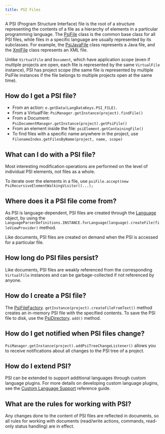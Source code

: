 ```yaml
---
title: PSI Files
---
```


A PSI (Program Structure Interface) file is the root of a structure representing the contents of a file as a hierarchy of elements in a particular programming language.
The
[PsiFile](https://upsource.jetbrains.com/idea-community/file/1731d054af4ca27aa827c03929e27eeb0e6a8366/platform/core-api/src/com/intellij/psi/PsiFile.java)
class is the common base class for all PSI files, while files in a specific language are usually represented by its subclasses.
For example, the
[PsiJavaFile](https://upsource.jetbrains.com/idea-community/file/1731d054af4ca27aa827c03929e27eeb0e6a8366/java/java-psi-api/src/com/intellij/psi/PsiJavaFile.java)
class represents a Java file, and the
[XmlFile](https://upsource.jetbrains.com/idea-community/file/1731d054af4ca27aa827c03929e27eeb0e6a8366/xml/xml-psi-api/src/com/intellij/psi/xml/XmlFile.java)
class represents an XML file.

Unlike `VirtualFile` and `Document`, which have application scope (even if multiple projects are open, each file is represented by the same `VirtualFile` instance), PSI has project scope (the same file is represented by multiple PsiFile instances if the file belongs to multiple projects open at the same time).

## How do I get a PSI file?

*  From an action: `e.getData(LangDataKeys.PSI_FILE)`.
*  From a VirtualFile: `PsiManager.getInstance(project).findFile()`
*  From a Document: `PsiDocumentManager.getInstance(project).getPsiFile()`
*  From an element inside the file: `psiElement.getContainingFile()`
*  To find files with a specific name anywhere in the project, use `FilenameIndex.getFilesByName(project, name, scope)`

## What can I do with a PSI file?

Most interesting modification operations are performed on the level of individual PSI elements, not files as a whole.

To iterate over the elements in a file, use `psiFile.accept(new PsiRecursiveElementWalkingVisitor()...);`

## Where does it a PSI file come from?

As  PSI is language-dependent, PSI files are created through the 
[Language](https://upsource.jetbrains.com/idea-community/file/1731d054af4ca27aa827c03929e27eeb0e6a8366/platform/core-api/src/com/intellij/lang/Language.java) 
object, by using the `LanguageParserDefinitions.INSTANCE.forLanguage(language).createFile(fileViewProvider)` method.

Like documents, PSI files are created on demand when the PSI is accessed for a particular file.

## How long do PSI files persist?

Like documents, PSI files are weakly referenced from the corresponding `VirtualFile` instances and can be garbage-collected if not referenced by anyone.

## How do I create a PSI file?

The
[PsiFileFactory](https://upsource.jetbrains.com/idea-community/file/1731d054af4ca27aa827c03929e27eeb0e6a8366/platform/core-api/src/com/intellij/psi/PsiFileFactory.java).
`getInstance(project).createFileFromText()` method creates an in-memory PSI file with the specified contents.
To save the PSI file to disk, use the
[PsiDirectory](https://upsource.jetbrains.com/idea-community/file/1731d054af4ca27aa827c03929e27eeb0e6a8366/platform/core-api/src/com/intellij/psi/PsiDirectory.java).
`add()` method.

## How do I get notified when PSI files change?

`PsiManager.getInstance(project).addPsiTreeChangeListener()` allows you to receive notifications about all changes to the PSI tree of a project.


## How do I extend PSI?

PSI can be extended to support additional languages through custom language plugins. For more details on developing custom language plugins, see the
[Custom Language Support](/reference_guide/custom_language_support.md) 
reference guide.

## What are the rules for working with PSI?

Any changes done to the content of PSI files are reflected in documents, so all rules for working with documents (read/write actions, commands, read-only status handling) are in effect.
